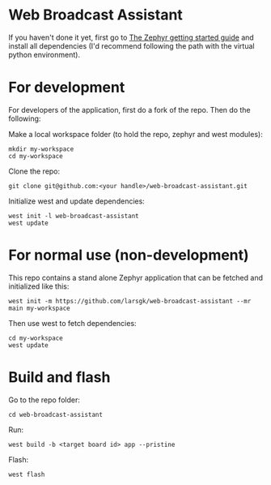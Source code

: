 # Web Broadcast Assistant

If you haven't done it yet, first go to [The Zephyr getting started guide](https://docs.zephyrproject.org/latest/develop/getting_started/index.html) and install all dependencies (I'd recommend following the path with the virtual python environment).

# For development
For developers of the application, first do a fork of the repo.  Then do the following:

Make a local workspace folder (to hold the repo, zephyr and west modules):

```
mkdir my-workspace
cd my-workspace
```

Clone the repo:

```
git clone git@github.com:<your handle>/web-broadcast-assistant.git
```

Initialize west and update dependencies:

```
west init -l web-broadcast-assistant
west update
```

# For normal use (non-development)
This repo contains a stand alone Zephyr application that can be fetched and initialized like this:

```shell
west init -m https://github.com/larsgk/web-broadcast-assistant --mr main my-workspace
```

Then use west to fetch dependencies:

```shell
cd my-workspace
west update
```

# Build and flash

Go to the repo folder:

```
cd web-broadcast-assistant
```

Run:

```
west build -b <target board id> app --pristine
```

Flash:

```
west flash
```
